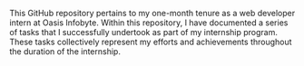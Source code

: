This GitHub repository pertains to my one-month tenure as a web developer intern at Oasis Infobyte. Within this repository, I have documented a series of tasks that I successfully undertook as part of my internship program. These tasks collectively represent my efforts and achievements throughout the duration of the internship.
